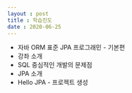 ```yaml
---
layout : post
title : 학습진도
date : 2020-06-25
---
```

+ 자바 ORM 표준 JPA 프로그래민 - 기본편
 + 강좌 소개
 + SQL 중심적인 개발의 문제점
 + JPA 소개
 + Hello JPA - 프로젝트 생성
